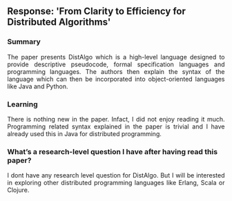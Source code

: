 ﻿## Response: 'From Clarity to Efficiency for Distributed Algorithms'

### Summary

<p align="justify">
The paper presents DistAlgo which is a high-level language designed to provide descriptive pseudocode, formal specification languages and programming languages. The authors then explain the syntax of the language which can then be incorporated into object-oriented languages like Java and Python.
</p>

### Learning
<p align="justify">
There is nothing new in the paper. Infact, I did not enjoy reading it much. Programming related syntax explained in the paper is trivial and I have already used this in Java for distributed programming.
</p>

### What’s a research-level question I have after having read this paper?
<p align="justify">
I dont have any research level question for DistAlgo. But I will be interested in exploring other distributed programming languages like Erlang, Scala or Clojure.
</p>
